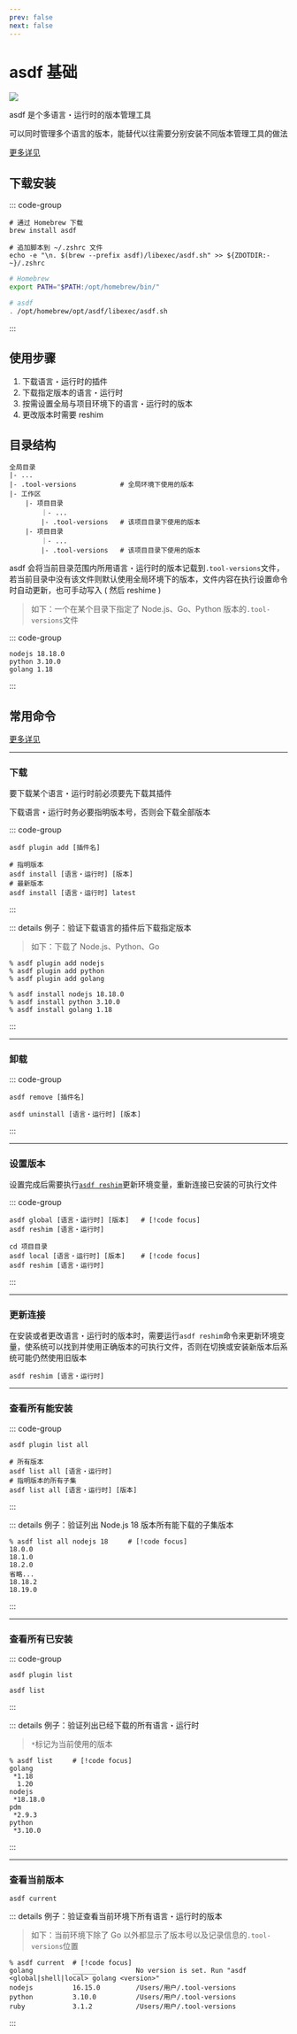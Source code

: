 ```yaml
---
prev: false
next: false
---
```


# asdf 基础

![](https://willsena.dev/content/images/2022/11/asdf.jpg)

asdf 是个多语言・运行时的版本管理工具

可以同时管理多个语言的版本，能替代以往需要分别安装不同版本管理工具的做法

[更多详见](https://asdf-vm.com/guide/getting-started.html#_2-download-asdf)

## 下载安装

::: code-group

```shell [下载 & 配置]
# 通过 Homebrew 下载
brew install asdf

# 追加脚本到 ~/.zshrc 文件
echo -e "\n. $(brew --prefix asdf)/libexec/asdf.sh" >> ${ZDOTDIR:-~}/.zshrc
```

```zsh [.zshrc 文件]
# Homebrew
export PATH="$PATH:/opt/homebrew/bin/"

# asdf
. /opt/homebrew/opt/asdf/libexec/asdf.sh
```

:::

## 使用步骤

1. 下载语言・运行时的插件
2. 下载指定版本的语言・运行时
3. 按需设置全局与项目环境下的语言・运行时的版本
4. 更改版本时需要 reshim

## 目录结构

```shell
全局目录
|- ...
|- .tool-versions           # 全局环境下使用的版本
|- 工作区
    |- 项目目录
        ｜- ...
        |- .tool-versions   # 该项目目录下使用的版本
    |- 项目目录
        ｜- ...
        |- .tool-versions   # 该项目目录下使用的版本
```

asdf 会将当前目录范围内所用语言・运行时的版本记载到`.tool-versions`文件，若当前目录中没有该文件则默认使用全局环境下的版本，文件内容在执行设置命令时自动更新，也可手动写入 ( 然后 reshime )

> 如下：一个在某个目录下指定了 Node.js、Go、Python 版本的`.tool-versions`文件

::: code-group

```tsx [.tool-versions]
nodejs 18.18.0
python 3.10.0
golang 1.18
```

:::

## 常用命令

[更多详见](https://asdf-vm.com/manage/commands.html)

---

### 下载

要下载某个语言・运行时前必须要先下载其插件

下载语言・运行时务必要指明版本号，否则会下载全部版本

::: code-group

```shell [插件]
asdf plugin add [插件名]
```

```shell [语言・运行时]
# 指明版本
asdf install [语言・运行时] [版本]
# 最新版本
asdf install [语言・运行时] latest
```

:::

::: details 例子：验证下载语言的插件后下载指定版本

> 如下：下载了 Node.js、Python、Go

```shell
% asdf plugin add nodejs
% asdf plugin add python
% asdf plugin add golang

% asdf install nodejs 18.18.0
% asdf install python 3.10.0
% asdf install golang 1.18
```

:::

---

### 卸载

::: code-group

```shell [插件]
asdf remove [插件名]
```

```shell [语言・运行时]
asdf uninstall [语言・运行时] [版本]
```

:::

---

### 设置版本

设置完成后需要执行[`asdf reshim`](#更新连接)更新环境变量，重新连接已安装的可执行文件

::: code-group

```shell [全局]
asdf global [语言・运行时] [版本]   # [!code focus]
asdf reshim [语言・运行时]
```

```shell [项目目录]
cd 项目目录
asdf local [语言・运行时] [版本]    # [!code focus]
asdf reshim [语言・运行时]
```

:::

---

### 更新连接

在安装或者更改语言・运行时的版本时，需要运行`asdf reshim`命令来更新环境变量，使系统可以找到并使用正确版本的可执行文件，否则在切换或安装新版本后系统可能仍然使用旧版本

```shell
asdf reshim [语言・运行时]
```

---

### 查看所有能安装

::: code-group

```shell [插件]
asdf plugin list all
```

```shell [语言・运行时]
# 所有版本
asdf list all [语言・运行时]
# 指明版本的所有子集
asdf list all [语言・运行时] [版本]
```

:::

::: details 例子：验证列出 Node.js 18 版本所有能下载的子集版本

```shell
% asdf list all nodejs 18     # [!code focus]
18.0.0
18.1.0
18.2.0
省略...
18.18.2
18.19.0
```

:::

---

### 查看所有已安装

::: code-group

```shell [插件]
asdf plugin list
```

```shell [语言・运行时]
asdf list
```

:::

::: details 例子：验证列出已经下载的所有语言・运行时

> `*`标记为当前使用的版本

```shell
% asdf list     # [!code focus]
golang
 *1.18
  1.20
nodejs
 *18.18.0
pdm
 *2.9.3
python
 *3.10.0
```

:::

---

### 查看当前版本

```shell
asdf current
```

::: details 例子：验证查看当前环境下所有语言・运行时的版本

> 如下：当前环境下除了 Go 以外都显示了版本号以及记录信息的`.tool-versions`位置

```shell
% asdf current  # [!code focus]
golang          ______          No version is set. Run "asdf <global|shell|local> golang <version>"
nodejs          16.15.0         /Users/用户/.tool-versions
python          3.10.0          /Users/用户/.tool-versions
ruby            3.1.2           /Users/用户/.tool-versions
```

:::
